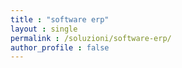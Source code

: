 ```yaml
---
title : "software erp"
layout : single
permalink : /soluzioni/software-erp/
author_profile : false
---
```

